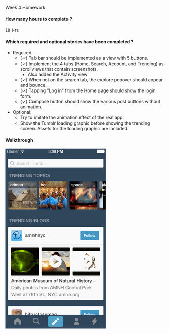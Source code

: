 

Week 4 Homework

#### How many hours to complete ?

    10 Hrs

#### Which required and optional stories have been completed ?

- Required:
    - (✓) Tab bar should be implemented as a view with 5 buttons.
    - (✓) Implement the 4 tabs (Home, Search, Account, and Trending) as scrollviews that contain screenshots.
        - Also added the Activity view
    - (✓) When not on the search tab, the explore popover should appear and bounce.
    - (✓) Tapping "Log in" from the Home page should show the login form.
    - (✓) Compose button should show the various post buttons without animation.
- Optional:
    - Try to imitate the animation effect of the real app.
    - Show the Tumblr loading graphic before showing the trending screen. Assets for the loading graphic are included.

#### Walkthrough

![Walthrough](Recordings/Homework04Take01.gif)
